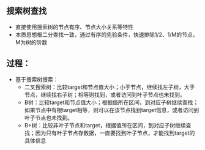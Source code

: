 ## 搜索树查找
* 直接使用搜索树的节点有序、节点大小关系等特性
* 本质思想根二分查找一致，通过有序的先验条件，快速排除1/2、1/M的节点，M为树的阶数

## 过程：
* 基于搜索树搜索：
    * 二叉搜索树：比较target和节点值大小；小于节点，继续找左子树，大于节点，继续找右子树；相等则找到，或者访问到叶子节点也未找到。
    * B树：比较target和节点值大小；根据值所在区间，到对应子树继续查找；如果节点中有根target相等，则可以在该节点找到target信息，或者访问到叶子节点也未找到。
    * B+树：比较非叶子节点和target，根据值所在区间，到对应子树继续查找；因为只有叶子节点存数据，一直要找到叶子节点，才能找到target的具体信息